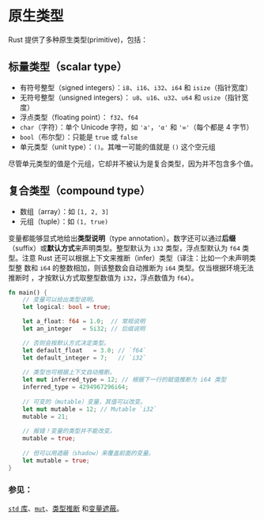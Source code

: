 # 原生类型

Rust 提供了多种原生类型(primitive)，包括：

## 标量类型（scalar type）

* 有符号整型（signed integers）：`i8`、`i16`、`i32`、`i64` 和 `isize`（指针宽度）
* 无符号整型（unsigned integers）： `u8`、`u16`、`u32`、`u64` 和 `usize`（指针宽
度）
* 浮点类型（floating point）： `f32`、`f64`
* `char`（字符）：单个 Unicode 字符，如 `'a'`，`'α'` 和 `'∞'`（每个都是 4 字节）
* `bool`（布尔型）：只能是 `true` 或 `false`
* 单元类型（unit type）：`()`。其唯一可能的值就是 `()` 这个空元组

尽管单元类型的值是个元组，它却并不被认为是复合类型，因为并不包含多个值。

## 复合类型（compound type）

* 数组（array）：如 `[1, 2, 3]`
* 元组（tuple）：如 `(1, true)`

变量都能够显式地给出**类型说明**（type annotation）。数字还可以通过**后缀**
（suffix）或**默认方式**来声明类型。整型默认为 `i32` 类型，浮点型默认为 `f64`
 类型。注意 Rust 还可以根据上下文来推断（infer）类型（译注：比如一个未声明类型整
数和 `i64` 的整数相加，则该整数会自动推断为 `i64` 类型。仅当根据环境无法推断时
，才按默认方式取整型数值为 `i32`，浮点数值为 `f64`）。

```rust
fn main() {
    // 变量可以给出类型说明。
    let logical: bool = true;

    let a_float: f64 = 1.0;  // 常规说明
    let an_integer   = 5i32; // 后缀说明

    // 否则会按默认方式决定类型。
    let default_float   = 3.0; // `f64`
    let default_integer = 7;   // `i32`
    
    // 类型也可根据上下文自动推断。
    let mut inferred_type = 12; // 根据下一行的赋值推断为 i64 类型
    inferred_type = 4294967296i64;
    
    // 可变的（mutable）变量，其值可以改变。
    let mut mutable = 12; // Mutable `i32`
    mutable = 21;
    
    // 报错！变量的类型并不能改变。
    mutable = true;
    
    // 但可以用遮蔽（shadow）来覆盖前面的变量。
    let mutable = true;
}
```

### 参见：

[`std` 库][std]、[`mut`][mut]、[类型推断][inference] 和[变量遮蔽][shadowing]。

[std]: https://doc.rust-lang.org/std/
[mut]: variable_bindings/mut.md
[inference]: types/inference.md
[shadowing]: variable_bindings/scope.md

